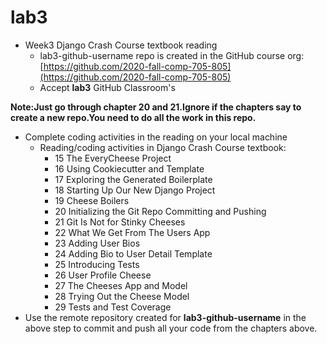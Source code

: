 # lab3
- Week3 Django Crash Course textbook reading
  - lab3-github-username repo is created in the GitHub course org:[https://github.com/2020-fall-comp-705-805](https://github.com/2020-fall-comp-705-805)
  - Accept **lab3** GitHub Classroom&#39;s 

**Note:Just go through chapter 20 and 21.Ignore if the chapters say to create a new repo.You need to do all the work in this repo.**
  - Complete coding activities in the reading on your local machine
    - Reading/coding activities in Django Crash Course textbook:
      - 15 The EveryCheese Project
      - 16 Using Cookiecutter and Template
      - 17 Exploring the Generated Boilerplate
      - 18 Starting Up Our New Django Project
      - 19 Cheese Boilers
      - 20 Initializing the Git Repo Committing and Pushing
      - 21 Git Is Not for Stinky Cheeses
      - 22 What We Get From The Users App
      - 23 Adding User Bios
      - 24 Adding Bio to User Detail Template
      - 25 Introducing Tests
      - 26 User Profile Cheese
      - 27 The Cheeses App and Model
      - 28 Trying Out the Cheese Model
      - 29 Tests and Test Coverage
  - Use the remote repository created for **lab3-github-username** in the above step to commit and push all your code from the chapters above.
